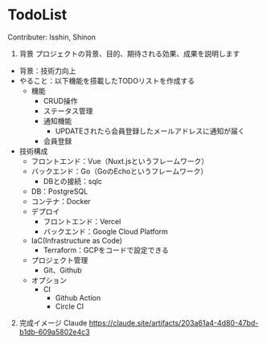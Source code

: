 # TodoList
Contributer: Isshin, Shinon

1. 背景
プロジェクトの背景、目的、期待される効果、成果を説明します
- 背景：技術力向上
- やること：以下機能を搭載したTODOリストを作成する
  - 機能
    - CRUD操作
    - ステータス管理
    - 通知機能
      - UPDATEされたら会員登録したメールアドレスに通知が届く
    - 会員登録
- 技術構成
  - フロントエンド：Vue（Nuxt.jsというフレームワーク）
  - バックエンド：Go（GoのEchoというフレームワーク）
    - DBとの接続：sqlc
  - DB：PostgreSQL
  - コンテナ：Docker
  - デプロイ
    - フロントエンド：Vercel
    - バックエンド：Google Cloud Platform
  - IaC(Infrastructure as Code)
    - Terraform：GCPをコードで設定できる
  - プロジェクト管理
    - Git、Github
  - オプション
    - CI
      - Github Action
      - Circle CI

2. 完成イメージ
Claude
https://claude.site/artifacts/203a61a4-4d80-47bd-b1db-609a5802e4c3
